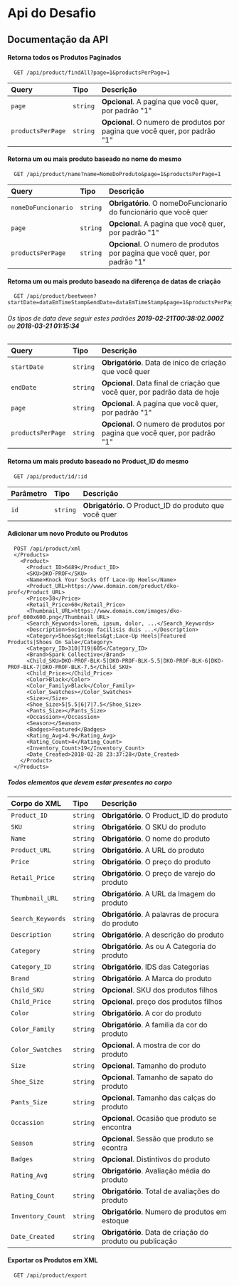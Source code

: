 # Api do Desafio

## Documentação da API

#### Retorna todos os Produtos Paginados

```http
  GET /api/product/findAll?page=1&productsPerPage=1
```

| Query             | Tipo     | Descrição                                                                   |
| :---------------- | :------- | :-------------------------------------------------------------------------- |
| `page`            | `string` | **Opcional**. A pagina que você quer, por padrão "1"                        |
| `productsPerPage` | `string` | **Opcional**. O numero de produtos por pagina que você quer, por padrão "1" |

#### Retorna um ou mais produto baseado no nome do mesmo

```http
  GET /api/product/name?name=NomeDoProduto&page=1&productsPerPage=1
```

| Query               | Tipo     | Descrição                                                                   |
| :------------------ | :------- | :-------------------------------------------------------------------------- |
| `nomeDoFuncionario` | `string` | **Obrigatório**. O nomeDoFuncionario do funcionário que você quer           |
| `page`              | `string` | **Opcional**. A pagina que você quer, por padrão "1"                        |
| `productsPerPage`   | `string` | **Opcional**. O numero de produtos por pagina que você quer, por padrão "1" |

#### Retorna um ou mais produto baseado na diferença de datas de criação

```http
  GET /api/product/beetween?startDate=dataEmTimeStamp&endDate=dataEmTimeStamp&page=1&productsPerPage=3
```

###### Os tipos de data deve seguir estes padrões **2019-02-21T00:38:02.000Z** ou **2018-03-21 01:15:34**

| Query             | Tipo     | Descrição                                                                   |
| :---------------- | :------- | :-------------------------------------------------------------------------- |
| `startDate`       | `string` | **Obrigatório**. Data de inico de criação que você quer                     |
| `endDate`         | `string` | **Opcional**. Data final de criação que você quer, por padrão data de hoje  |
| `page`            | `string` | **Opcional**. A pagina que você quer, por padrão "1"                        |
| `productsPerPage` | `string` | **Opcional**. O numero de produtos por pagina que você quer, por padrão "1" |

#### Retorna um mais produto baseado no Product_ID do mesmo

```http
  GET /api/product/id/:id
```

| Parâmetro | Tipo     | Descrição                                              |
| :-------- | :------- | :----------------------------------------------------- |
| `id`      | `string` | **Obrigatório**. O Product_ID do produto que você quer |

#### Adicionar um novo Produto ou Produtos

```http
  POST /api/product/xml
  </Products>
    <Product>
      <Product_ID>6489</Product_ID>
      <SKU>DKO-PROF</SKU>
      <Name>Knock Your Socks Off Lace-Up Heels</Name>
      <Product_URL>https://www.domain.com/product/dko-prof</Product_URL>
      <Price>38</Price>
      <Retail_Price>60</Retail_Price>
      <Thumbnail_URL>https://www.domain.com/images/dko-prof_600x600.png</Thumbnail_URL>
      <Search_Keywords>lorem, ipsum, dolor, ...</Search_Keywords>
      <Description>Sociosqu facilisis duis ...</Description>
      <Category>Shoes&gt;Heels&gt;Lace-Up Heels|Featured Products|Shoes On Sale</Category>
      <Category_ID>310|719|605</Category_ID>
      <Brand>Spark Collective</Brand>
      <Child_SKU>DKO-PROF-BLK-5|DKO-PROF-BLK-5.5|DKO-PROF-BLK-6|DKO-PROF-BLK-7|DKO-PROF-BLK-7.5</Child_SKU>
      <Child_Price></Child_Price>
      <Color>Black</Color>
      <Color_Family>Black</Color_Family>
      <Color_Swatches></Color_Swatches>
      <Size></Size>
      <Shoe_Size>5|5.5|6|7|7.5</Shoe_Size>
      <Pants_Size></Pants_Size>
      <Occassion></Occassion>
      <Season></Season>
      <Badges>Featured</Badges>
      <Rating_Avg>4.9</Rating_Avg>
      <Rating_Count>4</Rating_Count>
      <Inventory_Count>19</Inventory_Count>
      <Date_Created>2018-02-28 23:37:28</Date_Created>
    </Product>
  </Products>
```

##### Todos elementos que devem estar presentes no corpo

| Corpo do XML      | Tipo     | Descrição                                                 |
| :---------------- | :------- | :-------------------------------------------------------- |
| `Product_ID`      | `string` | **Obrigatório**. O Product_ID do produto                  |
| `SKU`             | `string` | **Obrigatório**. O SKU do produto                         |
| `Name`            | `string` | **Obrigatório**. O nome do produto                        |
| `Product_URL`     | `string` | **Obrigatório**. A URL do produto                         |
| `Price`           | `string` | **Obrigatório**. O preço do produto                       |
| `Retail_Price`    | `string` | **Obrigatório**. O preço de varejo do produto             |
| `Thumbnail_URL`   | `string` | **Obrigatório**. A URL da Imagem do produto               |
| `Search_Keywords` | `string` | **Obrigatório**. A palavras de procura do produto         |
| `Description`     | `string` | **Obrigatório**. A descrição do produto                   |
| `Category`        | `string` | **Obrigatório**. As ou A Categoria do produto             |
| `Category_ID`     | `string` | **Obrigatório**. IDS das Categorias                       |
| `Brand`           | `string` | **Obrigatório**. A Marca do produto                       |
| `Child_SKU`       | `string` | **Opcional**. SKU dos produtos filhos                     |
| `Child_Price`     | `string` | **Opcional**. preço dos produtos filhos                   |
| `Color`           | `string` | **Obrigatório**. A cor do produto                         |
| `Color_Family`    | `string` | **Obrigatório**. A familia da cor do produto              |
| `Color_Swatches`  | `string` | **Opcional**. A mostra de cor do produto                  |
| `Size`            | `string` | **Opcional**. Tamanho do produto                          |
| `Shoe_Size`       | `string` | **Opcional**. Tamanho de sapato do produto                |
| `Pants_Size`      | `string` | **Opcional**. Tamanho das calças do produto               |
| `Occassion`       | `string` | **Opcional**. Ocasião que produto se encontra             |
| `Season`          | `string` | **Opcional**. Sessão que produto se econtra               |
| `Badges`          | `string` | **Opcional**. Distintivos do produto                      |
| `Rating_Avg`      | `string` | **Obrigatório**. Avaliação média do produto               |
| `Rating_Count`    | `string` | **Obrigatório**. Total de avaliações do produto           |
| `Inventory_Count` | `string` | **Obrigatório**. Numero de produtos em estoque            |
| `Date_Created`    | `string` | **Obrigatório**. Data de criação do produto ou publicação |

#### Exportar os Produtos em XML

```http
  GET /api/product/export
```
